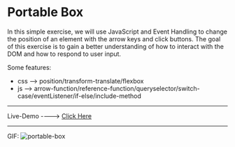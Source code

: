# Portable Box

In this simple exercise, we will use JavaScript and Event Handling to change the position of an element with the arrow keys and click buttons.
The goal of this exercise is to gain a better understanding of how to interact with the DOM and how to respond to user input.

Some features:
* css --> position/transform-translate/flexbox
* js --> arrow-function/reference-function/queryselector/switch-case/eventListener/if-else/include-method

--------------------------------------------------------------

Live-Demo ----> [Click Here](https://mohammadrezaei5.github.io/Portable-Box/)

--------------------------------------------------------------

GIF:
![portable-box](https://github.com/user-attachments/assets/885eb418-c064-47fe-8385-e6e642b70b1d)
